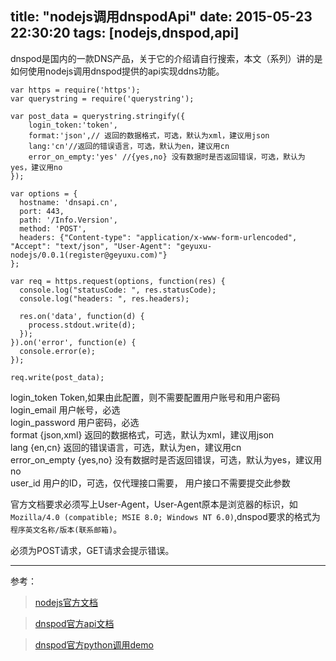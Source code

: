 title: "nodejs调用dnspodApi"
date: 2015-05-23 22:30:20
tags: [nodejs,dnspod,api] 
---
dnspod是国内的一款DNS产品，关于它的介绍请自行搜索，本文（系列）讲的是如何使用nodejs调用dnspod提供的api实现ddns功能。

<!--more-->		
	var https = require('https');
	var querystring = require('querystring');

	var post_data = querystring.stringify({
		login_token:'token',
		format:'json',// 返回的数据格式，可选，默认为xml，建议用json
		lang:'cn'//返回的错误语言，可选，默认为en，建议用cn
		error_on_empty:'yes' //{yes,no} 没有数据时是否返回错误，可选，默认为yes，建议用no
	});

	var options = {
	  hostname: 'dnsapi.cn',
	  port: 443,
	  path: '/Info.Version',
	  method: 'POST',
	  headers: {"Content-type": "application/x-www-form-urlencoded", "Accept": "text/json", "User-Agent": "geyuxu-nodejs/0.0.1(register@geyuxu.com)"}
	};
	
	var req = https.request(options, function(res) {
	  console.log("statusCode: ", res.statusCode);
	  console.log("headers: ", res.headers);
	
	  res.on('data', function(d) {
	    process.stdout.write(d);
	  });
	}).on('error', function(e) {
	  console.error(e);
	});
	
	req.write(post_data);

login_token Token,如果由此配置，则不需要配置用户账号和用户密码  
login_email 用户帐号，必选  
login_password 用户密码，必选  
format {json,xml} 返回的数据格式，可选，默认为xml，建议用json  
lang {en,cn} 返回的错误语言，可选，默认为en，建议用cn  
error_on_empty {yes,no} 没有数据时是否返回错误，可选，默认为yes，建议用no  
user_id 用户的ID，可选，仅代理接口需要， 用户接口不需要提交此参数


官方文档要求必须写上User-Agent，User-Agent原本是浏览器的标识，如`Mozilla/4.0 (compatible; MSIE 8.0; Windows NT 6.0)`,dnspod要求的格式为`程序英文名称/版本(联系邮箱)`。

必须为POST请求，GET请求会提示错误。

-----------------------------
参考：
>[nodejs官方文档](https://support.dnspod.cn/Support/api)

>[dnspod官方api文档](https://support.dnspod.cn/Support/api)

>[dnspod官方python调用demo](https://github.com/DNSPod/dnspod-python)